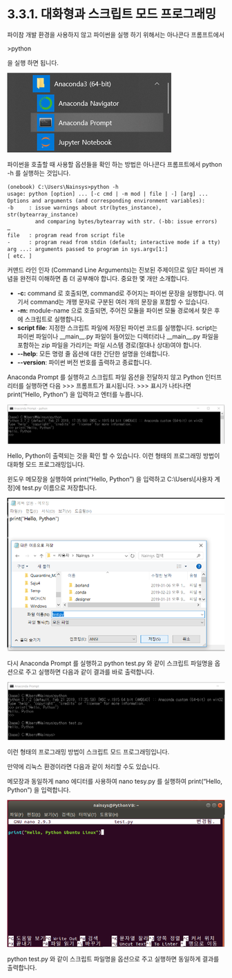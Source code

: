 # 3.3.1. 	대화형과 스크립트 모드 프로그래밍


파이참 개발 환경을 사용하지 않고 파이썬을 실행 하기 위해서는 아나콘다 프롬프트에서 

&gt;python 

을 실행 하면 됩니다.

![](../../.gitbook/assets/3311.png)

파이썬을 호출할 때 사용할 옵션들을 확인 하는 방법은 아나콘다 프롬프트에서 python -h 를 실행하는 것입니다.

```text
(onebook) C:\Users\Nainsys>python -h
usage: python [option] ... [-c cmd | -m mod | file | -] [arg] ...
Options and arguments (and corresponding environment variables):
-b     : issue warnings about str(bytes_instance), str(bytearray_instance)
         and comparing bytes/bytearray with str. (-bb: issue errors)
…
file   : program read from script file
-      : program read from stdin (default; interactive mode if a tty)
arg ...: arguments passed to program in sys.argv[1:]
[ etc. ]
```

커맨드 라인 인자 \(Command Line Arguments\)는 진보된 주제이므로 일단 파이썬 개념을 완전히 이해하면 좀 더 공부해야 합니다. 중요한 몇 개만 소개합니다.

* **-c:** command 로 호출되면, command로 주어지는 파이썬 문장을 실행합니다. 여기서 command는 개행 문자로 구분된 여러 개의 문장을 포함할 수 있습니다.
* **-m:** module-name 으로 호출되면, 주어진 모듈을 파이썬 모듈 경로에서 찾은 후에 스크립트로 실행합니다.
* **script file**: 지정한 스크립트 파일에 저장된 파이썬 코드를 실행합니다. script는 파이썬 파일이나 \_\_main\_\_.py 파일이 들어있는 디렉터리나 \_\_main\_\_.py 파일을 포함하는 zip 파일을 가리키는 파일 시스템 경로\(절대나 상대\)여야 합니다.
* **--help**: 모든 명령 줄 옵션에 대한 간단한 설명을 인쇄합니다.
* **--version**: 파이썬 버전 번호를 출력하고 종료합니다.

Anaconda Prompt 를 실행하고 스크립트 파일 옵션을 전달하지 않고 Python 인터프리터를 실행하면 다음 &gt;&gt;&gt; 프롬프트가 표시됩니다. &gt;&gt;&gt; 표시가 나타나면 print\(“Hello, Python”\) 을 입력하고 엔터를 누릅니다.

![](../../.gitbook/assets/3312.png)

Hello, Python이 출력되는 것을 확인 할 수 있습니다. 이런 형태의 프로그래밍 방법이 대화형 모드 프로그래밍입니다.

윈도우 메모장을 실행하여 print\(“Hello, Python”\) 을 입력하고 C:\Users\\[사용자 계정\]에 test.py 이름으로 저장합니다.

![](../../.gitbook/assets/3313.png)

다시 Anaconda Prompt 를 실행하고 python test.py 와 같이 스크립트 파일명을 옵션으로 주고  실행하면 다음과 같이 결과를 바로 출력합니다.

![](../../.gitbook/assets/3314.png)

이런 형태의 프로그래밍 방법이 스크립트 모드 프로그래밍입니다.

만약에 리눅스 환경이라면 다음과 같이 처리할 수도 있습니다.

메모장과 동일하게 nano 에디터를 사용하여 nano tesy.py 를 실행하여 print\(“Hello, Python”\) 을 입력합니다.

![](../../.gitbook/assets/3315.png)

python test.py 와 같이 스크립트 파일명을 옵션으로 주고 실행하면 동일하게 결과를 출력합니다.

